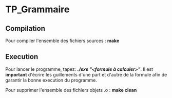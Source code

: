 # TP_Grammaire
## Compilation 
Pour compiler l'ensemble des fichiers sources : **make**

## Execution
Pour lancer le programme, tapez: ***./exe _"_<formule à calculer>_"_***.
Il est **important** d'écrire les guillements d'une part et d'autre de la formule afin de garantir la bonne execution du programme.

Pour supprimer l'ensemble des fichiers objets .o : **make clean**
